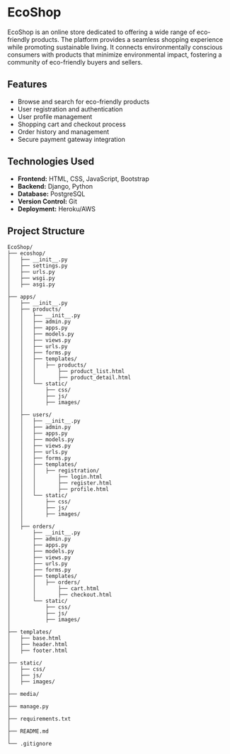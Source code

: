 # EcoShop

EcoShop is an online store dedicated to offering a wide range of eco-friendly products. The platform provides a seamless shopping experience while promoting sustainable living. It connects environmentally conscious consumers with products that minimize environmental impact, fostering a community of eco-friendly buyers and sellers.

## Features

- Browse and search for eco-friendly products
- User registration and authentication
- User profile management
- Shopping cart and checkout process
- Order history and management
- Secure payment gateway integration

## Technologies Used

- **Frontend:** HTML, CSS, JavaScript, Bootstrap
- **Backend:** Django, Python
- **Database:** PostgreSQL
- **Version Control:** Git
- **Deployment:** Heroku/AWS

## Project Structure

```plaintext
EcoShop/
├── ecoshop/
│   ├── __init__.py
│   ├── settings.py
│   ├── urls.py
│   ├── wsgi.py
│   ├── asgi.py
│
├── apps/
│   ├── __init__.py
│   ├── products/
│   │   ├── __init__.py
│   │   ├── admin.py
│   │   ├── apps.py
│   │   ├── models.py
│   │   ├── views.py
│   │   ├── urls.py
│   │   ├── forms.py
│   │   ├── templates/
│   │   │   ├── products/
│   │   │       ├── product_list.html
│   │   │       ├── product_detail.html
│   │   └── static/
│   │       ├── css/
│   │       ├── js/
│   │       ├── images/
│   │
│   ├── users/
│   │   ├── __init__.py
│   │   ├── admin.py
│   │   ├── apps.py
│   │   ├── models.py
│   │   ├── views.py
│   │   ├── urls.py
│   │   ├── forms.py
│   │   ├── templates/
│   │   │   ├── registration/
│   │   │       ├── login.html
│   │   │       ├── register.html
│   │   │       ├── profile.html
│   │   └── static/
│   │       ├── css/
│   │       ├── js/
│   │       ├── images/
│   │
│   ├── orders/
│       ├── __init__.py
│       ├── admin.py
│       ├── apps.py
│       ├── models.py
│       ├── views.py
│       ├── urls.py
│       ├── forms.py
│       ├── templates/
│       │   ├── orders/
│       │       ├── cart.html
│       │       ├── checkout.html
│       └── static/
│           ├── css/
│           ├── js/
│           ├── images/
│
├── templates/
│   ├── base.html
│   ├── header.html
│   ├── footer.html
│
├── static/
│   ├── css/
│   ├── js/
│   ├── images/
│
├── media/
│
├── manage.py
│
├── requirements.txt
│
├── README.md
│
└── .gitignore
